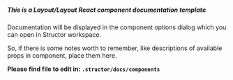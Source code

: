 ##### This is a Layout/Layout React component documentation template

Documentation will be displayed in the component options dialog which you can open in Structor workspace.

So, if there is some notes worth to remember, like descriptions of available props in component, place them here.

**Please find file to edit in: `.structor/docs/components`**
